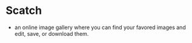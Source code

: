 # Scatch

- an online image gallery where you can find your favored images and edit, save, or download them.
